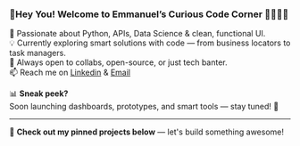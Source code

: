 ### 👋Hey You! Welcome to Emmanuel’s Curious Code Corner 👨🏽‍💻✨  

👀 Passionate about Python, APIs, Data Science & clean, functional UI.  
💡 Currently exploring smart solutions with code — from business locators to task managers.  
🤝 Always open to collabs, open-source, or just tech banter.  
📫 Reach me on [Linkedin](www.linkedin.com/in/emmauel-ayomide) & [Email](emmanuelomotayo720@gmail.com)

📊 **Sneak peek?**  
Soon launching dashboards, prototypes, and smart tools — stay tuned! 🚀

---

📌 **Check out my pinned projects below** — let's build something awesome!
